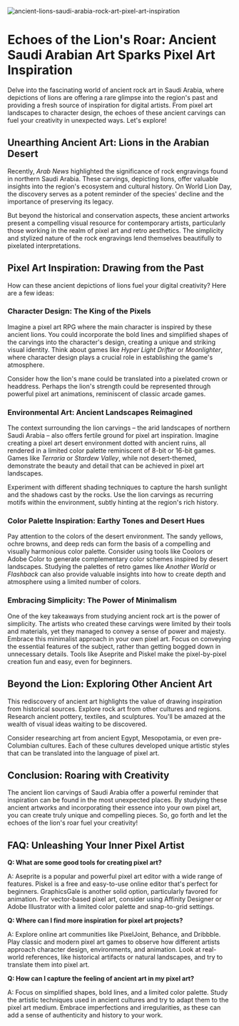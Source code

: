 ![ancient-lions-saudi-arabia-rock-art-pixel-art-inspiration](https://images.pexels.com/photos/5210627/pexels-photo-5210627.jpeg?auto=compress&cs=tinysrgb&fit=crop&h=627&w=1200)

# Echoes of the Lion's Roar: Ancient Saudi Arabian Art Sparks Pixel Art Inspiration

Delve into the fascinating world of ancient rock art in Saudi Arabia, where depictions of lions are offering a rare glimpse into the region's past and providing a fresh source of inspiration for digital artists. From pixel art landscapes to character design, the echoes of these ancient carvings can fuel your creativity in unexpected ways. Let's explore!

## Unearthing Ancient Art: Lions in the Arabian Desert

Recently, *Arab News* highlighted the significance of rock engravings found in northern Saudi Arabia. These carvings, depicting lions, offer valuable insights into the region's ecosystem and cultural history. On World Lion Day, the discovery serves as a potent reminder of the species' decline and the importance of preserving its legacy.

But beyond the historical and conservation aspects, these ancient artworks present a compelling visual resource for contemporary artists, particularly those working in the realm of pixel art and retro aesthetics. The simplicity and stylized nature of the rock engravings lend themselves beautifully to pixelated interpretations.

## Pixel Art Inspiration: Drawing from the Past

How can these ancient depictions of lions fuel your digital creativity? Here are a few ideas:

### Character Design: The King of the Pixels

Imagine a pixel art RPG where the main character is inspired by these ancient lions. You could incorporate the bold lines and simplified shapes of the carvings into the character's design, creating a unique and striking visual identity. Think about games like *Hyper Light Drifter* or *Moonlighter*, where character design plays a crucial role in establishing the game's atmosphere.

Consider how the lion's mane could be translated into a pixelated crown or headdress. Perhaps the lion's strength could be represented through powerful pixel art animations, reminiscent of classic arcade games.

### Environmental Art: Ancient Landscapes Reimagined

The context surrounding the lion carvings – the arid landscapes of northern Saudi Arabia – also offers fertile ground for pixel art inspiration. Imagine creating a pixel art desert environment dotted with ancient ruins, all rendered in a limited color palette reminiscent of 8-bit or 16-bit games. Games like *Terraria* or *Stardew Valley*, while not desert-themed, demonstrate the beauty and detail that can be achieved in pixel art landscapes.

Experiment with different shading techniques to capture the harsh sunlight and the shadows cast by the rocks. Use the lion carvings as recurring motifs within the environment, subtly hinting at the region's rich history.

### Color Palette Inspiration: Earthy Tones and Desert Hues

Pay attention to the colors of the desert environment. The sandy yellows, ochre browns, and deep reds can form the basis of a compelling and visually harmonious color palette. Consider using tools like Coolors or Adobe Color to generate complementary color schemes inspired by desert landscapes. Studying the palettes of retro games like *Another World* or *Flashback* can also provide valuable insights into how to create depth and atmosphere using a limited number of colors.

### Embracing Simplicity: The Power of Minimalism

One of the key takeaways from studying ancient rock art is the power of simplicity. The artists who created these carvings were limited by their tools and materials, yet they managed to convey a sense of power and majesty. Embrace this minimalist approach in your own pixel art. Focus on conveying the essential features of the subject, rather than getting bogged down in unnecessary details. Tools like Aseprite and Piskel make the pixel-by-pixel creation fun and easy, even for beginners.

## Beyond the Lion: Exploring Other Ancient Art

This rediscovery of ancient art highlights the value of drawing inspiration from historical sources. Explore rock art from other cultures and regions. Research ancient pottery, textiles, and sculptures. You'll be amazed at the wealth of visual ideas waiting to be discovered.

Consider researching art from ancient Egypt, Mesopotamia, or even pre-Columbian cultures. Each of these cultures developed unique artistic styles that can be translated into the language of pixel art.

## Conclusion: Roaring with Creativity

The ancient lion carvings of Saudi Arabia offer a powerful reminder that inspiration can be found in the most unexpected places. By studying these ancient artworks and incorporating their essence into your own pixel art, you can create truly unique and compelling pieces. So, go forth and let the echoes of the lion's roar fuel your creativity!

## FAQ: Unleashing Your Inner Pixel Artist

**Q: What are some good tools for creating pixel art?**

A: Aseprite is a popular and powerful pixel art editor with a wide range of features. Piskel is a free and easy-to-use online editor that's perfect for beginners. GraphicsGale is another solid option, particularly favored for animation. For vector-based pixel art, consider using Affinity Designer or Adobe Illustrator with a limited color palette and snap-to-grid settings.

**Q: Where can I find more inspiration for pixel art projects?**

A: Explore online art communities like PixelJoint, Behance, and Dribbble. Play classic and modern pixel art games to observe how different artists approach character design, environments, and animation. Look at real-world references, like historical artifacts or natural landscapes, and try to translate them into pixel art.

**Q: How can I capture the feeling of ancient art in my pixel art?**

A: Focus on simplified shapes, bold lines, and a limited color palette. Study the artistic techniques used in ancient cultures and try to adapt them to the pixel art medium. Embrace imperfections and irregularities, as these can add a sense of authenticity and history to your work.